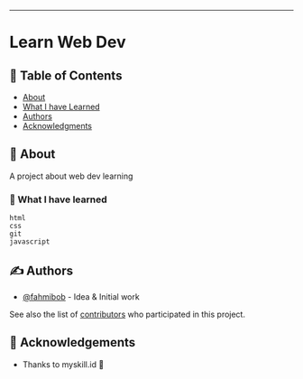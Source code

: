 <!-- <p align="center">
  <a href="" rel="noopener">
 <img width=200px height=200px src="https://i.imgur.com/6wj0hh6.jpg" alt="Project logo"></a>
</p> -->

<!-- <h3 align="center">Website Development</h3> -->

<!-- <div align="center">

[![Status](https://img.shields.io/badge/status-active-success.svg)]()
[![GitHub Issues](https://img.shields.io/github/issues/kylelobo/The-Documentation-Compendium.svg)](https://github.com/kylelobo/The-Documentation-Compendium/issues)
[![GitHub Pull Requests](https://img.shields.io/github/issues-pr/kylelobo/The-Documentation-Compendium.svg)](https://github.com/kylelobo/The-Documentation-Compendium/pulls)
[![License](https://img.shields.io/badge/license-MIT-blue.svg)](/LICENSE)

</div> -->

---

<!--
<p align="center"> Few lines describing your project.
    <br>
</p> -->

# Learn Web Dev

## 📝 Table of Contents

- [About](#about)
- [What I have Learned](#what_i_have_learned)
- [Authors](#authors)
- [Acknowledgments](#acknowledgement)

## 🧐 About <a name = "about"></a>

A project about web dev learning

### 🏁 What I have learned <a name = "what_i_have_learned"></a>

```
html
css
git
javascript
```

## ✍️ Authors <a name = "authors"></a>

- [@fahmibob](https://github.com/fahmibob) - Idea & Initial work

See also the list of [contributors](https://github.com/kylelobo/The-Documentation-Compendium/contributors) who participated in this project.

## 🎉 Acknowledgements <a name = "acknowledgement"></a>

- Thanks to myskill.id 🧐
